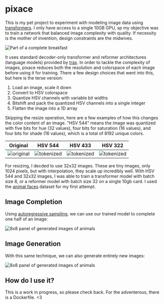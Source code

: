 # pixace

This is my pet project to experiment with modeling image data using [transformers](https://arxiv.org/abs/1706.03762). I only have access to a single 10GB GPU, sp my objective was to train a network that balanced image complexity with quality.  If necessity is the mother of invention, design constraints are the midwives.

![Part of a complete breakfast](https://raw.githubusercontent.com/vishnubob/pixace/media/media/ttt-collage.jpg)

It uses standard decoder-only transformer and reformer architectures (language models) provided by [trax](https://github.com/google/trax).  In order to tackle the complexity of images, pixace reduces both the resolution and colorspace of each image before using it for training.  There a few design choices that went into this, but here is the terse version:

1. Load an image, scale it down
2. Convert to HSV colorspace
3. Quantize HSV channels with variable bit widths
4. Bitshift and pack the quantized HSV channels into a single integer
5. Flatten the image into a 1D array

Skipping the resize operation, here are a few examples of how this changes the color content of an image.  "HSV 544" means the image was quantized with five bits for hue (32 values), four bits for saturation (16 values), and four bits for shade (16 values), which is a total of 8192 unique colors.

| Original | HSV 544 | HSV 433 | HSV 322 |
| -------- | ------- | ------- | ------- |
| ![original](https://raw.githubusercontent.com/vishnubob/pixace/media/media/token_orig.jpg) | ![tokenized](https://raw.githubusercontent.com/vishnubob/pixace/media/media/token_5-4-4.jpg) | ![tokenized](https://raw.githubusercontent.com/vishnubob/pixace/media/media/token_4-3-3.jpg) | ![tokenized](https://raw.githubusercontent.com/vishnubob/pixace/media/media/token_3-2-2.jpg) |

For resizing, I decded to use 32x32 images.  These are tiny images, only 1024 pixels, but with interpolation, they scale up incredibly well.  With HSV 544 and 32x32 images, I was able to train a transformer model with batch size 8, or a reformer model with batch size 32 on a single 10gb card.  I used the [animal faces](https://www.kaggle.com/andrewmvd/animal-faces) dataset for my first attempt.

## Image Completion

Using [autoregressive sampling](https://trax-ml.readthedocs.io/en/latest/trax.supervised.html#trax.supervised.decoding.autoregressive_sample_stream), we can use our trained model to complete one half of an image:

![8x8 panel of generated images of animals](https://raw.githubusercontent.com/vishnubob/pixace/media/media/fill-in-example.jpg)

## Image Generation

With this same technique, we can also generate entirely new images:

![8x8 panel of generated images of animals](https://raw.githubusercontent.com/vishnubob/pixace/media/media/zoo-smol.jpg)

## How do I use it?

This is a work in progress, so please check back.  For the adventerous, there is a Dockerfile.  <3
